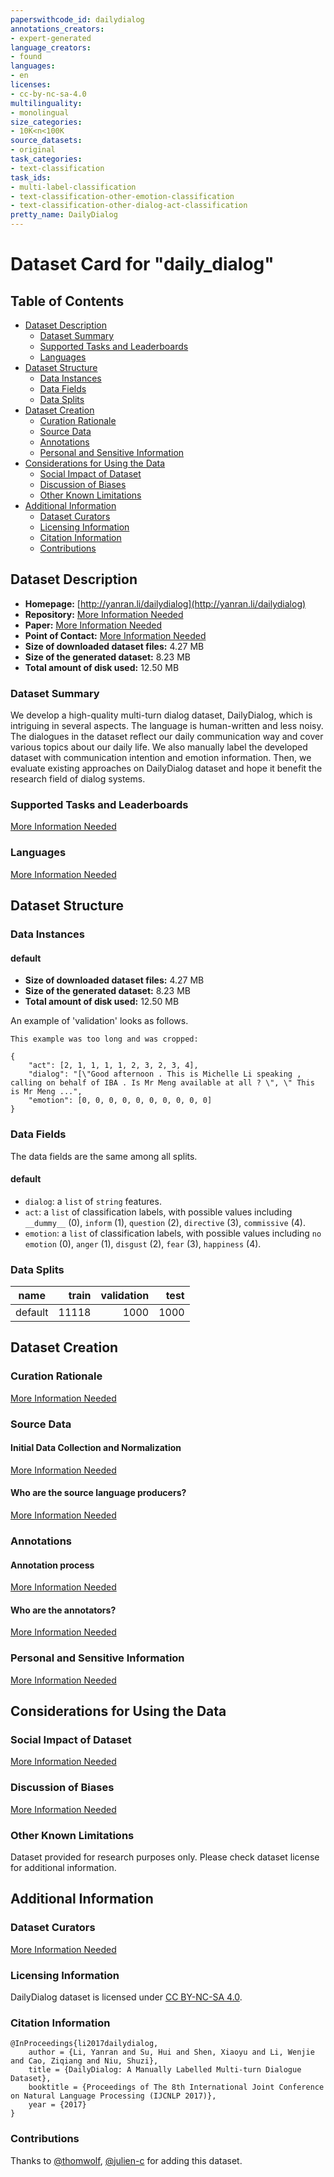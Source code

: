 ```yaml
---
paperswithcode_id: dailydialog
annotations_creators:
- expert-generated
language_creators:
- found
languages:
- en
licenses:
- cc-by-nc-sa-4.0
multilinguality:
- monolingual
size_categories:
- 10K<n<100K
source_datasets:
- original
task_categories:
- text-classification
task_ids:
- multi-label-classification
- text-classification-other-emotion-classification
- text-classification-other-dialog-act-classification
pretty_name: DailyDialog
---
```


# Dataset Card for "daily_dialog"

## Table of Contents
- [Dataset Description](#dataset-description)
  - [Dataset Summary](#dataset-summary)
  - [Supported Tasks and Leaderboards](#supported-tasks-and-leaderboards)
  - [Languages](#languages)
- [Dataset Structure](#dataset-structure)
  - [Data Instances](#data-instances)
  - [Data Fields](#data-fields)
  - [Data Splits](#data-splits)
- [Dataset Creation](#dataset-creation)
  - [Curation Rationale](#curation-rationale)
  - [Source Data](#source-data)
  - [Annotations](#annotations)
  - [Personal and Sensitive Information](#personal-and-sensitive-information)
- [Considerations for Using the Data](#considerations-for-using-the-data)
  - [Social Impact of Dataset](#social-impact-of-dataset)
  - [Discussion of Biases](#discussion-of-biases)
  - [Other Known Limitations](#other-known-limitations)
- [Additional Information](#additional-information)
  - [Dataset Curators](#dataset-curators)
  - [Licensing Information](#licensing-information)
  - [Citation Information](#citation-information)
  - [Contributions](#contributions)

## Dataset Description

- **Homepage:** [http://yanran.li/dailydialog](http://yanran.li/dailydialog)
- **Repository:** [More Information Needed](https://github.com/huggingface/datasets/blob/master/CONTRIBUTING.md#how-to-contribute-to-the-dataset-cards)
- **Paper:** [More Information Needed](https://github.com/huggingface/datasets/blob/master/CONTRIBUTING.md#how-to-contribute-to-the-dataset-cards)
- **Point of Contact:** [More Information Needed](https://github.com/huggingface/datasets/blob/master/CONTRIBUTING.md#how-to-contribute-to-the-dataset-cards)
- **Size of downloaded dataset files:** 4.27 MB
- **Size of the generated dataset:** 8.23 MB
- **Total amount of disk used:** 12.50 MB

### Dataset Summary

We develop a high-quality multi-turn dialog dataset, DailyDialog, which is intriguing in several aspects.
The language is human-written and less noisy. The dialogues in the dataset reflect our daily communication way
and cover various topics about our daily life. We also manually label the developed dataset with communication
intention and emotion information. Then, we evaluate existing approaches on DailyDialog dataset and hope it
benefit the research field of dialog systems.

### Supported Tasks and Leaderboards

[More Information Needed](https://github.com/huggingface/datasets/blob/master/CONTRIBUTING.md#how-to-contribute-to-the-dataset-cards)

### Languages

[More Information Needed](https://github.com/huggingface/datasets/blob/master/CONTRIBUTING.md#how-to-contribute-to-the-dataset-cards)

## Dataset Structure

### Data Instances

#### default

- **Size of downloaded dataset files:** 4.27 MB
- **Size of the generated dataset:** 8.23 MB
- **Total amount of disk used:** 12.50 MB

An example of 'validation' looks as follows.
```
This example was too long and was cropped:

{
    "act": [2, 1, 1, 1, 1, 2, 3, 2, 3, 4],
    "dialog": "[\"Good afternoon . This is Michelle Li speaking , calling on behalf of IBA . Is Mr Meng available at all ? \", \" This is Mr Meng ...",
    "emotion": [0, 0, 0, 0, 0, 0, 0, 0, 0, 0]
}
```

### Data Fields

The data fields are the same among all splits.

#### default
- `dialog`: a `list` of `string` features.
- `act`: a `list` of classification labels, with possible values including `__dummy__` (0), `inform` (1), `question` (2), `directive` (3), `commissive` (4).
- `emotion`: a `list` of classification labels, with possible values including `no emotion` (0), `anger` (1), `disgust` (2), `fear` (3), `happiness` (4).

### Data Splits

| name  |train|validation|test|
|-------|----:|---------:|---:|
|default|11118|      1000|1000|

## Dataset Creation

### Curation Rationale

[More Information Needed](https://github.com/huggingface/datasets/blob/master/CONTRIBUTING.md#how-to-contribute-to-the-dataset-cards)

### Source Data

#### Initial Data Collection and Normalization

[More Information Needed](https://github.com/huggingface/datasets/blob/master/CONTRIBUTING.md#how-to-contribute-to-the-dataset-cards)

#### Who are the source language producers?

[More Information Needed](https://github.com/huggingface/datasets/blob/master/CONTRIBUTING.md#how-to-contribute-to-the-dataset-cards)

### Annotations

#### Annotation process

[More Information Needed](https://github.com/huggingface/datasets/blob/master/CONTRIBUTING.md#how-to-contribute-to-the-dataset-cards)

#### Who are the annotators?

[More Information Needed](https://github.com/huggingface/datasets/blob/master/CONTRIBUTING.md#how-to-contribute-to-the-dataset-cards)

### Personal and Sensitive Information

[More Information Needed](https://github.com/huggingface/datasets/blob/master/CONTRIBUTING.md#how-to-contribute-to-the-dataset-cards)

## Considerations for Using the Data

### Social Impact of Dataset

[More Information Needed](https://github.com/huggingface/datasets/blob/master/CONTRIBUTING.md#how-to-contribute-to-the-dataset-cards)

### Discussion of Biases

[More Information Needed](https://github.com/huggingface/datasets/blob/master/CONTRIBUTING.md#how-to-contribute-to-the-dataset-cards)

### Other Known Limitations

Dataset provided for research purposes only. Please check dataset license for additional information.

## Additional Information

### Dataset Curators

[More Information Needed](https://github.com/huggingface/datasets/blob/master/CONTRIBUTING.md#how-to-contribute-to-the-dataset-cards)

### Licensing Information

DailyDialog dataset is licensed under [CC BY-NC-SA 4.0](https://creativecommons.org/licenses/by-nc-sa/4.0/).

### Citation Information

```
@InProceedings{li2017dailydialog,
    author = {Li, Yanran and Su, Hui and Shen, Xiaoyu and Li, Wenjie and Cao, Ziqiang and Niu, Shuzi},
    title = {DailyDialog: A Manually Labelled Multi-turn Dialogue Dataset},
    booktitle = {Proceedings of The 8th International Joint Conference on Natural Language Processing (IJCNLP 2017)},
    year = {2017}
}

```


### Contributions

Thanks to [@thomwolf](https://github.com/thomwolf), [@julien-c](https://github.com/julien-c) for adding this dataset.
